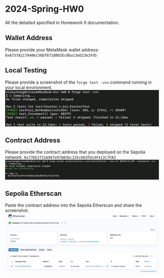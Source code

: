 # 2024-Spring-HW0

All the detailed specified in Homework 0 documentation.
## Wallet Address
Please provide your MetaMask wallet address:
`0xA757A2179406c58Df8718B92Ec0ba13eD23e2Fd5`
## Local Testing
Please provide a screenshot of the `forge test -vvv` command running in your local environment.
![1](https://github.com/nickychang4321/2024-Spring-HW0/blob/main/%E6%88%AA%E5%9C%96%202024-02-23%20%E4%B8%8B%E5%8D%884.39.25.png)
## Contract Address
Please provide the contract address that you deployed on the Sepolia network.
`0x776E2f31A997e97bB3bc235c082FD14F412C7FA3`
![2](https://github.com/nickychang4321/2024-Spring-HW0/blob/main/%E6%88%AA%E5%9C%96%202024-02-23%20%E4%B8%8B%E5%8D%884.20.13.png)
## Sepolia Etherscan
Paste the contract address into the Sepolia Etherscan and share the screenshot.
![3](https://github.com/nickychang4321/2024-Spring-HW0/blob/main/%E6%88%AA%E5%9C%96%202024-02-23%20%E4%B8%8B%E5%8D%884.19.50.png)
